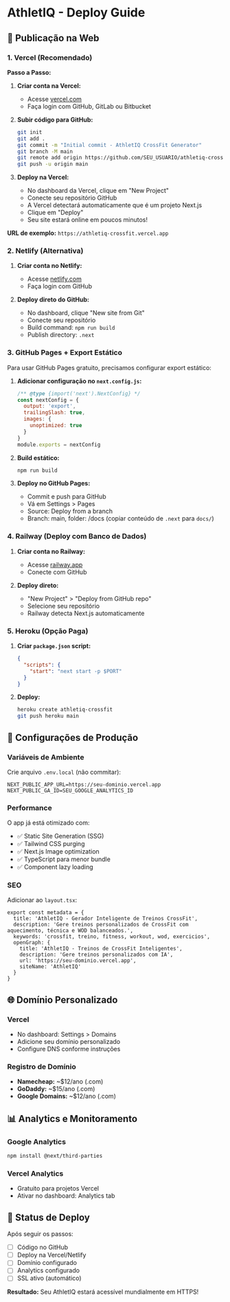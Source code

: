 # AthletIQ - Deploy Guide

## 🚀 Publicação na Web

### 1. Vercel (Recomendado)

**Passo a Passo:**

1. **Criar conta na Vercel:**
   - Acesse [vercel.com](https://vercel.com)
   - Faça login com GitHub, GitLab ou Bitbucket

2. **Subir código para GitHub:**
   ```bash
   git init
   git add .
   git commit -m "Initial commit - AthletIQ CrossFit Generator"
   git branch -M main
   git remote add origin https://github.com/SEU_USUARIO/athletiq-crossfit.git
   git push -u origin main
   ```

3. **Deploy na Vercel:**
   - No dashboard da Vercel, clique em "New Project"
   - Conecte seu repositório GitHub
   - A Vercel detectará automaticamente que é um projeto Next.js
   - Clique em "Deploy"
   - Seu site estará online em poucos minutos!

**URL de exemplo:** `https://athletiq-crossfit.vercel.app`

### 2. Netlify (Alternativa)

1. **Criar conta no Netlify:**
   - Acesse [netlify.com](https://netlify.com)
   - Faça login com GitHub

2. **Deploy direto do GitHub:**
   - No dashboard, clique "New site from Git"
   - Conecte seu repositório
   - Build command: `npm run build`
   - Publish directory: `.next`

### 3. GitHub Pages + Export Estático

Para usar GitHub Pages gratuito, precisamos configurar export estático:

1. **Adicionar configuração no `next.config.js`:**
   ```javascript
   /** @type {import('next').NextConfig} */
   const nextConfig = {
     output: 'export',
     trailingSlash: true,
     images: {
       unoptimized: true
     }
   }
   module.exports = nextConfig
   ```

2. **Build estático:**
   ```bash
   npm run build
   ```

3. **Deploy no GitHub Pages:**
   - Commit e push para GitHub
   - Vá em Settings > Pages
   - Source: Deploy from a branch
   - Branch: main, folder: /docs (copiar conteúdo de `.next` para `docs/`)

### 4. Railway (Deploy com Banco de Dados)

1. **Criar conta no Railway:**
   - Acesse [railway.app](https://railway.app)
   - Conecte com GitHub

2. **Deploy direto:**
   - "New Project" > "Deploy from GitHub repo"
   - Selecione seu repositório
   - Railway detecta Next.js automaticamente

### 5. Heroku (Opção Paga)

1. **Criar `package.json` script:**
   ```json
   {
     "scripts": {
       "start": "next start -p $PORT"
     }
   }
   ```

2. **Deploy:**
   ```bash
   heroku create athletiq-crossfit
   git push heroku main
   ```

## 🔧 Configurações de Produção

### Variáveis de Ambiente

Crie arquivo `.env.local` (não commitar):
```
NEXT_PUBLIC_APP_URL=https://seu-dominio.vercel.app
NEXT_PUBLIC_GA_ID=SEU_GOOGLE_ANALYTICS_ID
```

### Performance

O app já está otimizado com:
- ✅ Static Site Generation (SSG)
- ✅ Tailwind CSS purging
- ✅ Next.js Image optimization
- ✅ TypeScript para menor bundle
- ✅ Component lazy loading

### SEO

Adicionar ao `layout.tsx`:
```tsx
export const metadata = {
  title: 'AthletIQ - Gerador Inteligente de Treinos CrossFit',
  description: 'Gere treinos personalizados de CrossFit com aquecimento, técnica e WOD balanceados.',
  keywords: 'crossfit, treino, fitness, workout, wod, exercicios',
  openGraph: {
    title: 'AthletIQ - Treinos de CrossFit Inteligentes',
    description: 'Gere treinos personalizados com IA',
    url: 'https://seu-dominio.vercel.app',
    siteName: 'AthletIQ'
  }
}
```

## 🌐 Domínio Personalizado

### Vercel
- No dashboard: Settings > Domains
- Adicione seu domínio personalizado
- Configure DNS conforme instruções

### Registro de Domínio
- **Namecheap:** ~$12/ano (.com)
- **GoDaddy:** ~$15/ano (.com)
- **Google Domains:** ~$12/ano (.com)

## 📊 Analytics e Monitoramento

### Google Analytics
```bash
npm install @next/third-parties
```

### Vercel Analytics
- Gratuito para projetos Vercel
- Ativar no dashboard: Analytics tab

## 🚀 Status de Deploy

Após seguir os passos:
- [ ] Código no GitHub
- [ ] Deploy na Vercel/Netlify
- [ ] Domínio configurado
- [ ] Analytics configurado
- [ ] SSL ativo (automático)

**Resultado:** Seu AthletIQ estará acessível mundialmente em HTTPS!
